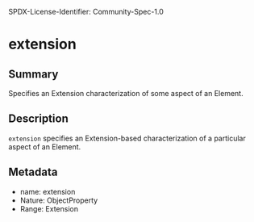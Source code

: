 SPDX-License-Identifier: Community-Spec-1.0

# extension

## Summary
Specifies an Extension characterization of some aspect of an Element.


## Description
`extension` specifies an Extension-based characterization of a particular aspect of an Element.


## Metadata
- name: extension
- Nature: ObjectProperty
- Range: Extension